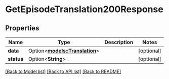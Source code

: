 # GetEpisodeTranslation200Response

## Properties

Name | Type | Description | Notes
------------ | ------------- | ------------- | -------------
**data** | Option<[**models::Translation**](Translation.md)> |  | [optional]
**status** | Option<**String**> |  | [optional]

[[Back to Model list]](../README.md#documentation-for-models) [[Back to API list]](../README.md#documentation-for-api-endpoints) [[Back to README]](../README.md)


